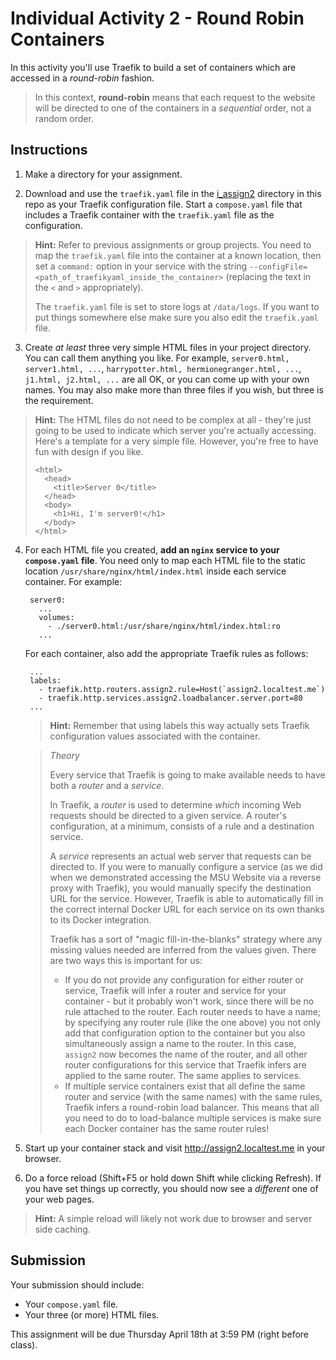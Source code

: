# Individual Activity 2 - Round Robin Containers

In this activity you'll use Traefik to build a set of containers which are accessed in a *round-robin* fashion. 

> In this context, **round-robin** means that each request to the website will be directed to one of the containers in a *sequential* order, not a random order.

## Instructions

1. Make a directory for your assignment.

2. Download and use the `traefik.yaml` file in the [i_assign2](i_assign2/) directory in this repo as your Traefik configuration file. Start a `compose.yaml` file that includes a Traefik container with the `traefik.yaml` file as the configuration.

> **Hint:** Refer to previous assignments or group projects. You need to map the `traefik.yaml` file into the container at a known location, then set a `command:` option in your service with the string `--configFile=<path_of_traefikyaml_inside_the_container>` (replacing the text in the `<` and `>` appropriately).
>
> The `traefik.yaml` file is set to store logs at `/data/logs`. If you want to put things somewhere else make sure you also edit the `traefik.yaml` file.

3. Create *at least* three very simple HTML files in your project directory. You can call them anything you like. For example, `server0.html, server1.html, ...`, `harrypotter.html, hermionegranger.html, ...`, `j1.html, j2.html, ...` are all OK, or you can come up with your own names. You may also make more than three files if you wish, but three is the requirement.

> **Hint:** The HTML files do not need to be complex at all - they're just going to be used to indicate which server you're actually accessing. Here's a template for a very simple file. However, you're free to have fun with design if you like.
>
>     <html>
>       <head>
>         <title>Server 0</title>
>       </head>
>       <body>
>         <h1>Hi, I'm server0!</h1>
>       </body>
>     </html>

4. For each HTML file you created, **add an `nginx` service to your `compose.yaml` file**. You need only to map each HTML file to the static location `/usr/share/nginx/html/index.html` inside each service container. For example:

        server0:
          ...
          volumes:
            - ./server0.html:/usr/share/nginx/html/index.html:ro
          ...

    For each container, also add the appropriate Traefik rules as follows:

        ...
        labels:
          - traefik.http.routers.assign2.rule=Host(`assign2.localtest.me`)
          - traefik.http.services.assign2.loadbalancer.server.port=80
        ...
    
    > **Hint:** Remember that using labels this way actually sets Traefik configuration values associated with the container. 

    > *Theory*
    >
    > Every service that Traefik is going to make available needs to have both a *router* and a *service*. 
    >
    > In Traefik, a *router* is used to determine *which* incoming Web requests should be directed to a given service. A router's configuration, at a minimum, consists of a rule and a destination service.
    >
    > A *service* represents an actual web server that requests can be directed to. If you were to manually configure a service (as we did when we demonstrated accessing the MSU Website via a reverse proxy with Traefik), you would manually specify the destination URL for the service. However, Traefik is able to automatically fill in the correct internal Docker URL for each service on its own thanks to its Docker integration.
    >
    > Traefik has a sort of "magic fill-in-the-blanks" strategy where any missing values needed are inferred from the values given. There are two ways this is important for us:
    >
    > * If you do not provide any configuration for either router or service, Traefik will infer a router and service for your container - but it probably won't work, since there will be no rule attached to the router. Each router needs to have a name; by specifying any router rule (like the one above) you not only add that configuration option to the container but you also simultaneously assign a name to the router. In this case, `assign2` now becomes the name of the router, and all other router configurations for this service that Traefik infers are applied to the same router. The same applies to services.
    > * If multiple service containers exist that all define the same router and service (with the same names) with the same rules, Traefik infers a round-robin load balancer. This means that all you need to do to load-balance multiple services is make sure each Docker container has the same router rules!

5. Start up your container stack and visit <http://assign2.localtest.me> in your browser. 

6. Do a force reload (Shift+F5 or hold down Shift while clicking Refresh). If you have set things up correctly, you should now see a *different* one of your web pages.

> **Hint:** A simple reload will likely not work due to browser and server side caching.

## Submission

Your submission should include:

* Your `compose.yaml` file.
* Your three (or more) HTML files.

This assignment will be due Thursday April 18th at 3:59 PM (right before class).
